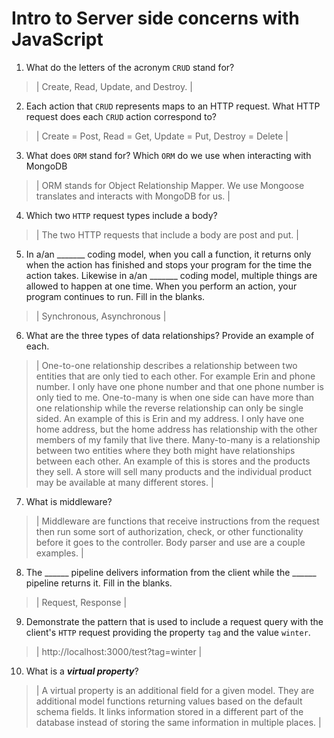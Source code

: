 # Intro to Server side concerns with JavaScript
01. What do the letters of the acronym `CRUD` stand for?

  > | Create, Read, Update, and Destroy. |

02. Each action that `CRUD` represents maps to an HTTP request. What HTTP request does each `CRUD` action correspond to?

  > | Create = Post, Read = Get, Update = Put, Destroy = Delete |

03. What does `ORM` stand for? Which `ORM` do we use when interacting with MongoDB

  > | ORM stands for Object Relationship Mapper. We use Mongoose translates and interacts with MongoDB for us. | 

04. Which two `HTTP` request types include a body?

  > | The two HTTP requests that include a body are post and put. |

05. In a/an _______ coding model, when you call a function, it returns only when the action has finished and stops your program for the time the action takes. Likewise in a/an _______ coding model, multiple things are allowed to happen at one time. When you perform an action, your program continues to run.  Fill in the blanks.

  > | Synchronous, Asynchronous |

06. What are the three types of data relationships? Provide an example of each.

  > | One-to-one relationship describes a relationship between two entities that are only tied to each other. For example Erin and phone number. I only have one phone number and that one phone number is only tied to me. One-to-many is when one side can have more than one relationship while the reverse relationship can only be single sided. An example of this is Erin and my address. I only have one home address, but the home address has relationship with the other members of my family that live there. Many-to-many is a relationship between two entities where they both might have relationships between each other. An example of this is stores and the products they sell. A store will sell many products and the individual product may be available at many different stores. |

07. What is middleware?

  > | Middleware are functions that receive instructions from the request then run some sort of authorization, check, or other functionality before it goes to the controller. Body parser and use are a couple examples. |

08. The ______ pipeline delivers information from the client while the ______ pipeline returns it. Fill in the blanks. 

  > | Request, Response |

09. Demonstrate the pattern that is used to include a request query with the client's `HTTP` request providing the property `tag` and the value `winter`.

  > | http://localhost:3000/test?tag=winter |

10. What is a ***virtual property***?

  > | A virtual property is an additional field for a given model. They are additional model functions returning values based on the default schema fields. It links information stored in a different part of the database instead of storing the same information in multiple places. |
